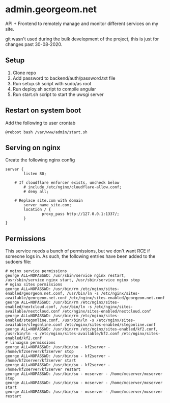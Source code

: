 # admin.georgeom.net
API + Frontend to remotely manage and monitor different services on my site.

git wasn't used during the bulk development of the project, this is just for changes past 30-08-2020.

## Setup
1) Clone repo
2) Add password to backend/auth/password.txt file
3) Run setup.sh script with sudo/as root
4) Run deploy.sh script to compile angular
5) Run start.sh script to start the uwsgi server

## Restart on system boot
Add the following to user crontab
```
@reboot bash /var/www/admin/start.sh
```

## Serving on nginx
Create the following nginx config
```
server {
        listen 80;

	# If cloudflare enforcer exists, uncheck below
        # include /etc/nginx/cloudflare-allow.conf;
        # deny all;

	# Replace site.com with domain
        server_name site.com;
        location / {
                proxy_pass http://127.0.0.1:1337/;
        }
}
```

## Permissions
This service needs a bunch of permissions, but we don't want RCE if someone logs in. As such, the following entries have been added to the sudoers file:
```
# nginx service permissions
george ALL=NOPASSWD: /usr/sbin/service nginx restart, /usr/sbin/service nginx start, /usr/sbin/service nginx stop
# nginx sites permissions
george ALL=NOPASSWD: /usr/bin/rm /etc/nginx/sites-enabled/georgeom.net.conf, /usr/bin/ln -s /etc/nginx/sites-available/georgeom.net.conf /etc/nginx/sites-enabled/georgeom.net.conf
george ALL=NOPASSWD: /usr/bin/rm /etc/nginx/sites-enabled/nextcloud.conf, /usr/bin/ln -s /etc/nginx/sites-available/nextcloud.conf /etc/nginx/sites-enabled/nextcloud.conf
george ALL=NOPASSWD: /usr/bin/rm /etc/nginx/sites-enabled/stegonline.conf, /usr/bin/ln -s /etc/nginx/sites-available/stegonline.conf /etc/nginx/sites-enabled/stegonline.conf
george ALL=NOPASSWD: /usr/bin/rm /etc/nginx/sites-enabled/kf2.conf, /usr/bin/ln -s /etc/nginx/sites-available/kf2.conf /etc/nginx/sites-enabled/kf2.conf
# linuxgsm permissions
george ALL=NOPASSWD: /usr/bin/su - kf2server - /home/kf2server/kf2server stop
george ALL=NOPASSWD: /usr/bin/su - kf2server - /home/kf2server/kf2server start
george ALL=NOPASSWD: /usr/bin/su - kf2server - /home/kf2server/kf2server restart
george ALL=NOPASSWD: /usr/bin/su - mcserver - /home/mcserver/mcserver stop
george ALL=NOPASSWD: /usr/bin/su - mcserver - /home/mcserver/mcserver start
george ALL=NOPASSWD: /usr/bin/su - mcserver - /home/mcserver/mcserver restart
```
